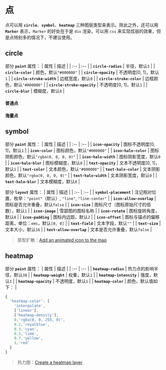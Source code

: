 # 点
点可以用 **`circle`**、**`symbol`**、**`heatmap`** 三种图层类型来表示。除此之外，还可以用 **`Marker`** 表示，`Marker` 的好处在于是 `div` 渲染，可以用 `css` 来实现炫丽的效果，但是点特别多的情况下，不建议使用。

## circle
部分 **`paint`** 属性：
| 属性 | 描述 |
| :-- | :-- |
| **`circle-radius`** | 半径，默认`5` |
| **`circle-color`** | 颜色，默认`"#000000"` |
| **`circle-opacity`** | 不透明度[0, 1]，默认`1` |
| **`circle-stroke-width`** | 边框宽度，默认`0` |
| **`circle-stroke-color`** | 边框颜色，默认`"#000000"` |
| **`circle-stroke-opacity`** | 不透明度[0, 1]，默认`1` |
| **`circle-blur`** | 模糊度，默认`0` |

#### 普通点
<ClientOnly>
  <code-view name="circle"/>
</ClientOnly>

#### 海量点
<ClientOnly>
  <code-view name="circle-scatter"/>
</ClientOnly>

## symbol
部分 **`paint`** 属性：
| 属性 | 描述 |
| :-- | :-- |
| **`icon-opacity`** | 图标不透明度[0, 1]，默认`1` |
| **`icon-color`** | 图标颜色，默认`"#000000"` |
| **`icon-halo-color`** | 图标阴影颜色，默认`"rgba(0, 0, 0, 0)"` |
| **`icon-halo-width`** | 图标阴影宽度，默认`0` |
| **`icon-halo-blur`** | 图标模糊度，默认`0` |
| **`text-opacity`** | 文本不透明度[0, 1]，默认`1` |
| **`text-color`** | 文本颜色，默认`"#000000"` |
| **`text-halo-color`** | 文本阴影颜色，默认`"rgba(0, 0, 0, 0)"` |
| **`text-halo-width`** | 文本阴影宽度，默认`0` |
| **`text-halo-blur`** | 文本模糊度，默认`0` |

部分 **`layout`** 属性：
| 属性 | 描述 |
| :-- | :-- |
| **`symbol-placement`** | 注记相对位置，枚举：`"point"`（默认）, `"line"`, `"line-center"` |
| **`icon-allow-overlap`** | 图标是否允许重叠，默认`false` |
| **`icon-size`** | 图标尺寸（图标原始尺寸的倍数），默认`1` |
| **`icon-image`** | 雪碧图的图标名称 |
| **`icon-rotate`** | 图标旋转角度，默认`0` |
| **`icon-padding`** | 图标内边距，默认`2` |
| **`icon-offset`** | 图标与锚点的偏移距离，单位：`ems`，默认`[0, 0]` |
| **`text-field`** | 文本字段，默认`""` |
| **`text-size`** | 文本大小，默认`16` |
| **`text-allow-overlap`** | 文本是否允许重叠，默认`false` |

<ClientOnly>
  <code-view name="symbol"/>
</ClientOnly>

> 原型扩散：[Add an animated icon to the map](https://docs.mapbox.com/mapbox-gl-js/example/add-image-animated/)

## heatmap
部分 **`paint`** 属性：
| 属性 | 描述 |
| :-- | :-- |
| **`heatmap-radius`** | 热力点的影响半径，默认`30` |
| **`heatmap-weight`** | 权重，默认`1` |
| **`heatmap-intensity`** | 强度，默认`1` |
| **`heatmap-opacity`** | 不透明度，默认`1` |
| **`heatmap-color`** | 颜色，默认值如下： |

``` js
{
  'heatmap-color': [
    'interpolate',
    ['linear'],
    ['heatmap-density'],
    0,'rgba(0, 0, 255, 0)',
    0.1,'royalblue',
    0.3,'cyan',
    0.5,'lime',
    0.7,'yellow',
    1,'red'
  ]
}
```

<ClientOnly>
  <code-view name="heatmap"/>
</ClientOnly>

> 热力图：[Create a heatmap layer](https://docs.mapbox.com/mapbox-gl-js/example/heatmap-layer/)
